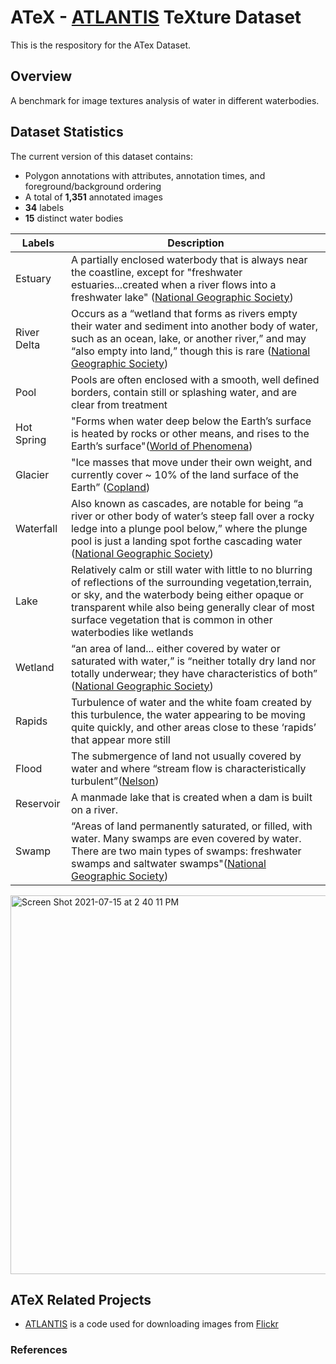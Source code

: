 # ATeX - [ATLANTIS](https://github.com/smhassanerfani/atlantis) TeXture Dataset
This is the respository for the ATex Dataset.

## Overview
A benchmark for image textures analysis of water in different waterbodies.

## Dataset Statistics
The current version of this dataset contains:
* Polygon annotations with attributes, annotation times, and foreground/background ordering
* A total of **1,351** annotated images
* **34** labels
* **15** distinct water bodies

|Labels|Description|
|---|---|
|Estuary|A partially enclosed waterbody that is always near the coastline, except for "freshwater estuaries...created when a river flows into a freshwater lake" ([National Geographic Society](https://www.nationalgeographic.org/encyclopedia/estuary/))|
|River Delta|Occurs as a “wetland that forms as rivers empty their water and sediment into another body of water, such as an ocean, lake, or another river,” and may “also empty into land,” though this is rare ([National Geographic Society](https://www.nationalgeographic.org/encyclopedia/delta/))|
|Pool|Pools are often enclosed with a smooth, well defined borders, contain still or splashing water, and are clear from treatment|
|Hot Spring|"Forms when water deep below the Earth’s surface is heated by rocks or other means, and rises to the Earth’s surface"([World of Phenomena](www.phenomena.org/geological/hotspring/))|
|Glacier|"Ice masses that move under their own weight, and currently cover ~ 10% of the land surface of the Earth” ([Copland](https://doi.org/10.1016/B978-0-12-818234-5.00014-6))|
|Waterfall|Also known as cascades, are notable for being “a river or other body of water’s steep fall over a rocky ledge into a plunge pool below,” where the plunge pool is just a landing spot forthe cascading water ([National Geographic Society](www.nationalgeographic.org/encyclopedia/waterfall/))|
|Lake|Relatively calm or still water with little to no blurring of reflections of the surrounding vegetation,terrain, or sky, and the waterbody being either opaque or transparent while also being generally clear of most surface vegetation that is common in other waterbodies like wetlands|
|Wetland|“an area of land... either covered by water or saturated with water,” is “neither totally dry land nor totally underwear; they have characteristics of both” ([National Geographic Society](https://www.nationalgeographic.org/encyclopedia/wetland/))|
|Rapids|Turbulence of water and the white foam created by this turbulence, the water appearing to be moving quite quickly, and other areas close to these ‘rapids’ that appear more still|
|Flood|The submergence of land not usually covered by water and where “stream flow is characteristically turbulent”([Nelson](https://www.tulane.edu/~sanelson/Natural_Disasters/riversystems.htm))||
|Reservoir|A manmade lake that is created when a dam is built on a river.|
|Swamp| “Areas of land permanently saturated, or filled, with water. Many swamps are even covered by water. There are two main types of swamps: freshwater swamps and saltwater swamps"([National Geographic Society](https://www.nationalgeographic.org/encyclopedia/swamp/))|
<img width="606" alt="Screen Shot 2021-07-15 at 2 40 11 PM" src="https://user-images.githubusercontent.com/87332442/125840255-f9fa0e68-891c-4060-a935-ca3bb8f41ab2.png">



## ATeX Related Projects
* [ATLANTIS](https://github.com/smhassanerfani/atlantis) is a code used for downloading images from [Flickr](https://www.flickr.com) 

### References
